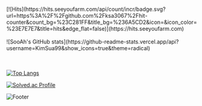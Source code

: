 
</br>
</br>
[![Hits](https://hits.seeyoufarm.com/api/count/incr/badge.svg?url=https%3A%2F%2Fgithub.com%2Fksa3067%2Fhit-counter&count_bg=%23C281FF&title_bg=%236A5CD2&icon=&icon_color=%23E7E7E7&title=hits&edge_flat=false)](https://hits.seeyoufarm.com)
</br>
</br>
![SooAh's GitHub stats](https://github-readme-stats.vercel.app/api?username=KimSua99&show_icons=true&theme=radical)
</br>
</br>
</br>

[![Top Langs](https://github-readme-stats.vercel.app/api/top-langs/?username=Kimsua99)](https://github.com/KimSua99/github-readme-stats)

[![Solved.ac Profile](http://mazassumnida.wtf/api/generate_badge?boj=ksa3067)](https://solved.ac/ksa3067)<br/>

![Footer](https://capsule-render.vercel.app/api?type=waving&color=auto&height=200&section=footer)
